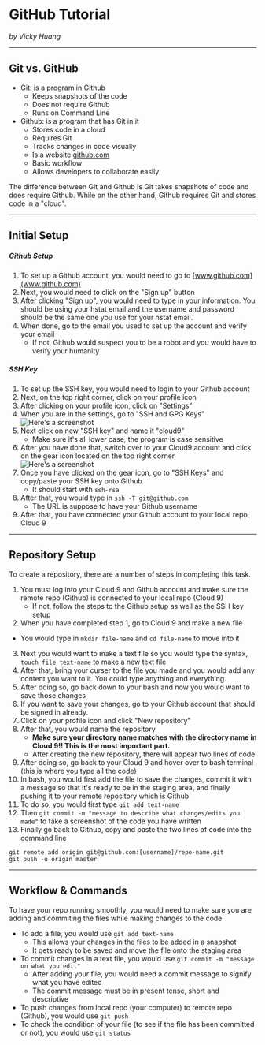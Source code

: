 # GitHub Tutorial

_by Vicky Huang_

---
## Git vs. GitHub
* Git: is a program in Github
  * Keeps snapshots of the code 
  * Does not require Github
  * Runs on Command Line
* Github: is a program that has Git in it
  * Stores code in a cloud
  * Requires Git
  * Tracks changes in code visually
  * Is a website [github.com](https://github.com/)
  * Basic workflow
  * Allows developers to collaborate easily

The difference between Git and Github is Git takes snapshots of code and does require Github. While on the other hand, Github requires Git and stores code in a "cloud".


---
## Initial Setup
##### **Github Setup**
1. To set up a Github account, you would need to go to [www.github.com](www.github.com)
2. Next, you would need to click on the "Sign up" button
3. After clicking "Sign up", you would need to type in your information. You should be using your hstat email and the username and password should be the same one you use for your hstat email.
4. When done, go to the email you used to set up the account and verify your email
   * If not, Github would suspect you to be a robot and you would have to verify your humanity  
##### **SSH Key**
1. To set up the SSH key, you would need to login to your Github account
2. Next, on the top right corner, click on your profile icon
3. After clicking on your profile icon, click on "Settings" 
4. When you are in the settings, go to "SSH and GPG Keys"  
![Here's a screenshot](https://preview.c9users.io/vickyh9449/github-learning/fork-practice/Screen%20Shot%202016-10-24%20at%208.30.44%20AM.png?_c9_id=livepreview0&_c9_host=https://ide.c9.io)
5. Next click on new "SSH key" and name it "cloud9"
   * Make sure it's all lower case, the program is case sensitive
6. After you have done that, switch over to your Cloud9 account and click on the gear icon located on the top right corner  
![Here's a screenshot](https://preview.c9users.io/vickyh9449/github-learning/fork-practice/Screen%20Shot%202016-10-24%20at%209.26.57%20PM.png)
7. Once you have clicked on the gear icon, go to "SSH Keys" and copy/paste your SSH key onto Github
   * It should start with `ssh-rsa`
8. After that, you would type in `ssh -T git@github.com`
   * The URL is suppose to have your Github username
9. After that, you have connected your Github account to your local repo, Cloud 9

---
## Repository Setup
To create a repository, there are a number of steps in completing this task.
1. You must log into your Cloud 9 and Github account and make sure the remote repo (Github) is connected to your local repo (Cloud 9)
   * If not, follow the steps to the Github setup as well as the SSH key setup
2. When you have completed step 1, go to Cloud 9 and make a new file
  * You would type in `mkdir file-name` and `cd file-name` to move into it
3. Next you would want to make a text file so you would type the syntax, `touch file text-name` to make a new text file
4. After that, bring your curser to the file you made and you would add any content you want to it. You could type anything and everything.
5. After doing so, go back down to your bash and now you would want to save those changes
6. If you want to save your changes, go to your Github account that should be signed in already.
7. Click on your profile icon and click "New repository"
8. After that, you would name the repository
   * **Make sure your directory name matches with the directory name in Cloud 9!! This is the most important part.**
   * After creating the new repository, there will appear two lines of code
9. After doing so, go back to your Cloud 9 and hover over to bash terminal (this is where you type all the code)
10. In bash, you would first add the file to save the changes, commit it with a message so that it's ready to be in the staging area, and finally pushing it to your remote repository which is Github
11. To do so, you would first type `git add text-name` 
12. Then `git commit -m "message to describe what changes/edits you made"` to take a screenshot of the code you have written
13. Finally go back to Github, copy and paste the two lines of code into the command line  
```
git remote add origin git@github.com:[username]/repo-name.git 
git push -u origin master
```



---
## Workflow & Commands
To have your repo running smoothly, you would need to make sure you are adding and commiting the files while making changes to the code. 
* To add a file, you would use `git add text-name`
  * This allows your changes in the files to be added in a snapshot
  * It gets ready to be saved and move the file onto the staging area
* To commit changes in a text file, you would use `git commit -m "message on what you edit"`
  * After adding your file, you would need a commit message to signify what you have edited
  * The commit message must be in present tense, short and descriptive
* To push changes from local repo (your computer) to remote repo (Github), you would use `git push`
* To check the condition of your file (to see if the file has been committed or not), you would use `git status`